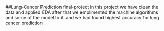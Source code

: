 ##Lung-Cancer Prediction final-project
In this project we have clean the data and applied EDA after that we emplimented the machine algorithms and some of the model to it..and we had found highest accuracy for lung cancer prediction
